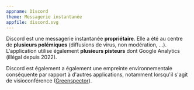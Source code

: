 ```yaml
---
appname: Discord
theme: Messagerie instantanée
appfile: discord.svg
---
```


Discord est une messagerie instantanée **propriétaire**. Elle a été au centre de **plusieurs polémiques** (diffusions de virus, non modération, ...). L'application utilise également **plusieurs pisteurs** dont Google Analytics (illégal depuis 2022).

Discord est également a également une empreinte environnementale conséquente par rapport à d'autres applications, notamment lorsqu'il s'agit de visioconférence ([Greenspector](https://greenspector.com/fr/quelle-application-mobile-de-visioconference-pour-reduire-votre-impact-edition-2021/)).
